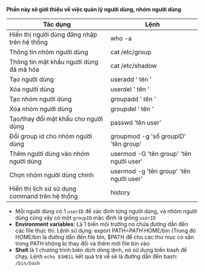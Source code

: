 **Phần này sẽ giới thiệu về việc quản lý người dùng, nhóm người dùng**

|                             Tác dụng                          | Lệnh                                   |
|---------------------------------------------------------------|----------------------------------------|
| Hiển thị người dùng đăng nhập trên hệ thống                   | who -a                                 |
| Thông tin nhóm người dùng                                     | cat /etc/group                         |                                 | Thông tin người dùng                                          | cat /etc/passwd                        |
| Thông tin mật khẩu người dùng đã mã hóa                       | cat /etc/shadow                        |
| Tạo người dùng                                                | useradd ' tên '                        | 
| Xóa người dùng                                                | userdel ' tên '                        |
| Tạo nhóm người dùng                                           | groupadd ' tên '                       |
| Xóa nhóm người dùng                                           | groupdel ' tên '                       |
| Tạo/thay đổi mật khẩu cho người dùng                          | passwd 'tên user'                      |
| Đổi group id cho nhóm người dùng                              | groupmod -g 'số groupID' 'tên group'   |
| Thêm người dùng vào nhóm người dùng                           | usermod -G 'tên group' 'tên người user'|
| Chọn nhóm người dùng chính                                    | usermod -g 'tên group' 'tên người user'|
| Hiển thị lịch sử sử dụng command trên hệ thống                | history                                |

- Mỗi người dùng có 1 `userID` để xác định từng người dùng, và nhóm người dùng cũng vậy có một `groupID` mặc định là giống `userID`
- **Environment variables**: Là 1 biến môi trường no chứa đường dẫn đến các file thực thi. Lệnh sử dụng: export PATH=$PATH:$HOME/bin (Trong đó HOME/bin là đường dẫn đến file bin, $PATH để cho các thư mục có sẵn trong PATH không bị thay đổi và thêm mới file bin vào
- **Shell** là 1 chương trình biên dịch dòng lệnh, nó sử dụng biến bash để chạy, Lệnh `echo $SHELL` kết quả trả về sẽ là đường dẫn đến bash: `/bin/bash`
